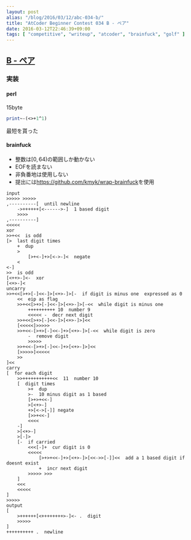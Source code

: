 ```yaml
---
layout: post
alias: "/blog/2016/03/12/abc-034-b/"
title: "AtCoder Beginner Contest 034 B - ペア"
date: 2016-03-12T22:46:39+09:00
tags: [ "competitive", "writeup", "atcoder", "brainfuck", "golf" ]
---
```


## [B - ペア](https://beta.atcoder.jp/contests/abc034/tasks/abc034_b)

### 実装

#### perl

15byte

``` perl
print~-(<>+1^1)
```

最短を貰った

#### brainfuck

-   整数は$[0, 64)$の範囲しか動かない
-   EOFを読まない
-   非負番地は使用しない
-   提出には<https://github.com/kmyk/wrap-brainfuck>を使用

``` brainfuck
input
>>>>> >>>>>
,----------[  until newline
    ->++++++[<------>-]  1 based digit
    >>>>
,----------]
<<<<<
xor
>>+<<  is odd
[>  last digit times
    +  dup
    >
        [>+<-]+>[<->-]<  negate
    <
<-]
>>  is odd
[<++>-]<-  xor
[<+>-]<
uncarry
>>+<<[>+>[-]<<-]>[<+>-]>[-  if digit is minus one  expressed as 0
    <<  eip as flag
    >>+<<[>+>[-]<<-]>[<+>-]>[-<<  while digit is minus one
        ++++++++++ 10  number 9
        <<<<< -  decr next digit
    >>+<<[>+>[-]<<-]>[<+>-]>]<<
    [<<<<<]>>>>>
    >>+<<-[>+>[-]<<-]+>[<+>-]>[-<<  while digit is zero
        -  remove digit
        >>>>>
    >>+<<-[>+>[-]<<-]+>[<+>-]>]<<
    [>>>>>]<<<<<
    >>
]<<
carry
[  for each digit
    >>+++++++++++<<  11  number 10
    [  digit times
        >+  dup
        >-  10 minus digit as 1 based
        [>+>+<<-]
        >[<+>-]
        +>[<->[-]] negate
        [>>+<<-]
        <<<<
    -]
    >[<+>-]
    >[-]>
    [-  if carried
        <<<[-]+  cur digit is 0
        <<<<<
            [>+>+<<-]+>[<+>-]>[<<->>[-]]<<  add a 1 based digit if doesnt exist
            +  incr next digit
        >>>>> >>>
    ]
    <<<
    <<<<<
]
>>>>>
output
[
    >++++++[<++++++++>-]<- .  digit
    >>>>>
]
++++++++++ .  newline
```
